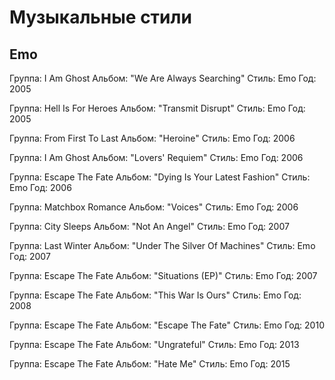 # Музыкальные стили

## Emo

Группа: I Am Ghost
Альбом: "We Are Always Searching"
Стиль: Emo
Год: 2005

Группа: Hell Is For Heroes
Альбом: "Transmit Disrupt"
Стиль: Emo
Год: 2005

Группа: From First To Last
Альбом: "Heroine"
Стиль: Emo
Год: 2006

Группа: I Am Ghost
Альбом: "Lovers' Requiem"
Стиль: Emo
Год: 2006

Группа: Escape The Fate
Альбом: "Dying Is Your Latest Fashion"
Стиль: Emo
Год: 2006

Группа: Matchbox Romance
Альбом: "Voices"
Стиль: Emo
Год: 2006

Группа: City Sleeps
Альбом: "Not An Angel"
Стиль: Emo
Год: 2007

Группа: Last Winter
Альбом: "Under The Silver Of Machines"
Стиль: Emo
Год: 2007

Группа: Escape The Fate
Альбом: "Situations (EP)"
Стиль: Emo
Год: 2007

Группа: Escape The Fate
Альбом: "This War Is Ours"
Стиль: Emo
Год: 2008

Группа: Escape The Fate
Альбом: "Escape The Fate"
Стиль: Emo
Год: 2010

Группа: Escape The Fate
Альбом: "Ungrateful"
Стиль: Emo
Год: 2013

Группа: Escape The Fate
Альбом: "Hate Me"
Стиль: Emo
Год: 2015

